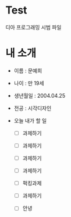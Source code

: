 # Test
디아 프로그래밍 시범 파일

# 내 소개
- 이름 : 문예희
- 나이 : 만 19세
- 생년월일 : 2004.04.25
- 전공 : 시각디자인

- 오늘 내가 할 일
  - [ ] 과제하기
  - [ ] 과제하기
  - [ ] 과제하기
  - [ ] 과제하기
  - [ ] 퍽킹과제
  - [ ] 과제하기
  - [ ] 안녕
  